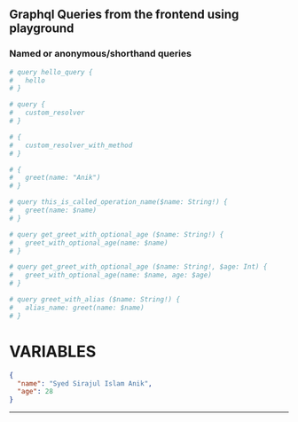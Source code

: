 ## Graphql Queries from the frontend using playground

### Named or anonymous/shorthand queries

```graphql
# query hello_query {
#   hello
# }

# query {
#   custom_resolver
# }

# {
#   custom_resolver_with_method
# }

# {
#   greet(name: "Anik")
# }

# query this_is_called_operation_name($name: String!) {
#   greet(name: $name)
# }

# query get_greet_with_optional_age ($name: String!) {
#   greet_with_optional_age(name: $name)
# }

# query get_greet_with_optional_age ($name: String!, $age: Int) {
#   greet_with_optional_age(name: $name, age: $age)
# }

# query greet_with_alias ($name: String!) {
#   alias_name: greet(name: $name)
# }
```

# VARIABLES
```json 
{
  "name": "Syed Sirajul Islam Anik",
  "age": 28
}
```

---

